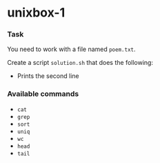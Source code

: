 # unixbox-1

### Task

You need to work with a file named `poem.txt`.

Create a script `solution.sh` that does the following:

- Prints the second line

### Available commands

* `cat`
* `grep`
* `sort`
* `uniq`
* `wc`
* `head`
* `tail`
